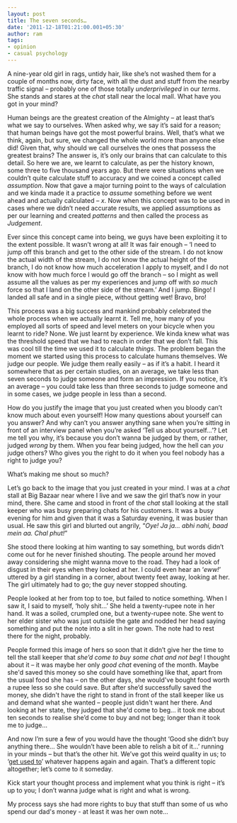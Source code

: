 ```yaml
---
layout: post
title: The seven seconds…
date: '2011-12-18T01:21:00.001+05:30'
author: ram
tags:
- opinion
- casual psychology
---
```


A nine-year old girl in rags, untidy hair, like she’s not washed them for a couple of months now, dirty face, with all the dust and stuff from the nearby traffic signal – probably one of those totally _underprivileged_ in our _terms_. She stands and stares at the _chat_ stall near the local mall. What have you got in your mind?

Human beings are the greatest creation of the Almighty – at least that’s what we say to ourselves. When asked why, we say it’s said for a reason; that human beings have got the most powerful brains. Well, that’s what we think, again, but sure, we changed the whole world more than anyone else did! Given that, why should we call ourselves the ones that possess the greatest brains? The answer is, it’s only our brains that can calculate to this detail. So here we are, we learnt to calculate, as per the history known, some three to five thousand years ago. But there were situations when we couldn’t quite calculate stuff to accuracy and we coined a concept called _assumption_. Now that gave a major turning point to the ways of calculation and we kinda made it a practice to _assume_ something before we went ahead and actually calculated – _x_. Now when this concept was to be used in cases where we didn’t need accurate results, we applied assumptions as per our learning and created _patterns_ and then called the process as _Judgement_.

Ever since this concept came into being, we guys have been exploiting it to the extent possible. It wasn’t wrong at all! It was fair enough – ‘I need to jump off this branch and get to the other side of the stream. I do not know the actual width of the stream, I do not know the actual height of the branch, I do not know how much acceleration I apply to myself, and I do not know with how much force I would go off the branch – so I might as well assume all the values as per my experiences and jump off with _so much_ force so that I land on the other side of the stream.’ And I jump. Bingo! I landed all safe and in a single piece, without getting wet! Bravo, bro!

This process was a big success and mankind probably celebrated the whole process when we actually learnt it. Tell me, how many of you employed all sorts of speed and level meters on your bicycle when you learnt to ride? None. We just learnt by experience. We kinda knew what was the threshold speed that we had to reach in order that we don’t fall. This was cool till the time we used it to calculate _things_. The problem began the moment we started using this process to calculate humans themselves. We judge our people. We judge them really easily – as if it’s a habit. I heard it somewhere that as per certain studies, on an average, we take less than seven seconds to judge someone and form an impression. If you notice, it’s an average – you could take less than three seconds to judge someone and in some cases, we judge people in less than a second.

How do you justify the image that you just created when you bloody can’t know much about even yourself! How many questions about yourself can you answer? And why can’t you answer anything sane when you’re sitting in front of an interview panel when you’re asked ‘Tell us about yourself…’? Let me tell you why, it’s because you don’t wanna be judged by them, or rather, judged _wrong_ by them. When you fear being judged, how the hell can _you_ judge others? Who gives you the right to do it when you feel nobody has a right to judge you?

What’s making me shout so much?

Let’s go back to the image that you just created in your mind. I was at a _chat_ stall at Big Bazaar near where I live and we saw the girl that’s now in your mind, there. She came and stood in front of the _chat_ stall looking at the stall keeper who was busy preparing chats for his customers. It was a busy evening for him and given that it was a Saturday evening, it was busier than usual. He saw this girl and blurted out angrily, “_Oye! Ja ja... abhi nahi, baad mein aa. Chal phut!_”

She stood there looking at him wanting to say something, but words didn’t come out for he never finished shouting. The people around her moved away considering she might wanna move to the road. They had a look of disgust in their eyes when they looked at her. I could even hear an ‘_eww!_’ uttered by a girl standing in a corner, about twenty feet away, looking at her. The girl ultimately had to go; the guy never stopped shouting.

People looked at her from top to toe, but failed to notice something. When I saw it, I said to myself, ‘holy shit…’ She held a twenty-rupee note in her hand. It was a soiled, crumpled one, but a twenty-rupee note. She went to her elder sister who was just outside the gate and nodded her head saying something and put the note into a slit in her gown. The note had to rest there for the night, probably.

People formed this image of hers so soon that it didn’t give her the time to tell the stall keeper that _she’d come to buy some chat and not beg_! I thought about it – it was maybe her only _good chat_ evening of the month. Maybe she'd saved this money so she could have something like that, apart from the usual food she has – on the other days, she would've bought food worth a rupee less so she could save. But after she’d successfully saved the money, she didn't have the right to stand in front of the stall keeper like us and demand what she wanted – people just didn't want her there. And looking at her state, they judged that she'd come to beg... it took me about ten seconds to realise she’d come to buy and not beg; longer than it took me to judge...

And now I’m sure a few of you would have the thought ‘Good she didn’t buy anything there… She wouldn’t have been able to relish a bit of it...’ running in your minds – but that’s the other hit. We’ve got this weird quality in us; to ‘<a href="http://crimsoncanines.blogspot.in/2012/04/why-arent-we-ever-satisfied.html" target="_blank">get used to</a>’ whatever happens again and again. That’s a different topic altogether; let’s come to it someday.

Kick start your thought process and implement what you think is right – it’s up to you; I don’t wanna judge what is right and what is wrong.

My process says she had more rights to buy that stuff than some of us who spend our dad's money - at least it was her own note...
